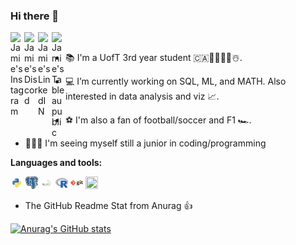 ### Hi there 👋


<a href="https://www.instagram.com/wakinglions__/">
  <img align="left" alt="Jamie's Instagram" width="22px" src="https://raw.githubusercontent.com/hussainweb/hussainweb/main/icons/instagram.png" />
</a>
<a href="https://discord.com/channels/@me/1079547666377228288">
  <img align="left" alt="Jamie's Discord" width="22px" src="https://raw.githubusercontent.com/peterthehan/peterthehan/master/assets/discord.svg" />
</a>

</a>
<a href="https://www.linkedin.com/in/yueyu10">
  <img align="left" alt="Jamie's LinkedIN" width="22px" src="https://raw.githubusercontent.com/peterthehan/peterthehan/master/assets/linkedin.svg" />
</a>
<a href="https://public.tableau.com/app/profile/jamieyu">
  <img align="left" alt="Jamie's Tableau public" width="22px" src="https://github.com/Jamie1377/Jamie1377/assets/122959846/f0cc641d-306e-435a-ae40-aa2b84722ffb" />
</a>
<br />

- 📚  I'm a UofT 3rd year student 🇨🇦🍁🍂🥶🧊☃️.
- 💻  I’m currently working on SQL, ML, and MATH. Also interested in data analysis and viz 📈.
  
- ⚽️  I'm also a fan of football/soccer and F1 🏎.
  
- 🧑🏻‍💻  I'm seeing myself still a junior in coding/programming
  

**Languages and tools:**  

<code><img height="20" src="https://raw.githubusercontent.com/github/explore/80688e429a7d4ef2fca1e82350fe8e3517d3494d/topics/python/python.png"></code>
<code><img height="20" src="https://raw.githubusercontent.com/github/explore/80688e429a7d4ef2fca1e82350fe8e3517d3494d/topics/postgresql/postgresql.png"></code>
<code><img height="20" src="https://raw.githubusercontent.com/github/explore/80688e429a7d4ef2fca1e82350fe8e3517d3494d/topics/mysql/mysql.png"></code>
<code><img height="20" src="https://raw.githubusercontent.com/github/explore/80688e429a7d4ef2fca1e82350fe8e3517d3494d/topics/r/r.png"></code>
<code><img height="20" src="https://raw.githubusercontent.com/github/explore/80688e429a7d4ef2fca1e82350fe8e3517d3494d/topics/git/git.png"></code>
<code><img height="20" width="20" src="https://github.com/Jamie1377/Jamie1377/assets/122959846/f0cc641d-306e-435a-ae40-aa2b84722ffb"></code>  
- The GitHub Readme Stat from Anurag 👍



  




[![Anurag's GitHub stats](https://github-readme-stats.vercel.app/api?username=Jamie1377&show=reviews,discussions_started,discussions_answered&show_icons=true&theme=dracula)](https://github.com/anuraghazra/github-readme-stats)






<!--
**Jamie1377/Jamie1377** is a ✨ _special_ ✨ repository because its `README.md` (this file) appears on your GitHub profile.

Here are some ideas to get you started:

- 🔭 I’m currently working on ...
- 🌱 I’m currently learning ...
- 👯 I’m looking to collaborate on ...
- 🤔 I’m looking for help with ...
- 💬 Ask me about ...
- 📫 How to reach me: ...
- 😄 Pronouns: ...
- ⚡ Fun fact: ...
-->

